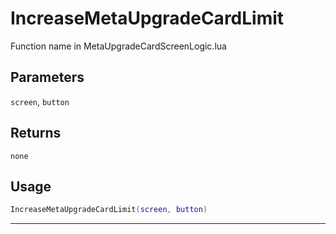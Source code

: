 # IncreaseMetaUpgradeCardLimit
Function name in MetaUpgradeCardScreenLogic.lua
## Parameters
`screen`, `button`
## Returns
`none`
## Usage
```lua
IncreaseMetaUpgradeCardLimit(screen, button)
```
---
